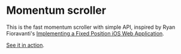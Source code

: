 Momentum scroller
=============

This is the fast momentum scroller with simple API, inspired by Ryan Fioravanti's [Implementing a Fixed Position iOS Web Application](https://web.archive.org/web/20141001100814/https://developers.google.com/mobile/articles/webapp_fixed_ui#bg). 

[See it in action](http://alexeykomov.github.io/momentum-scroller-demo).
